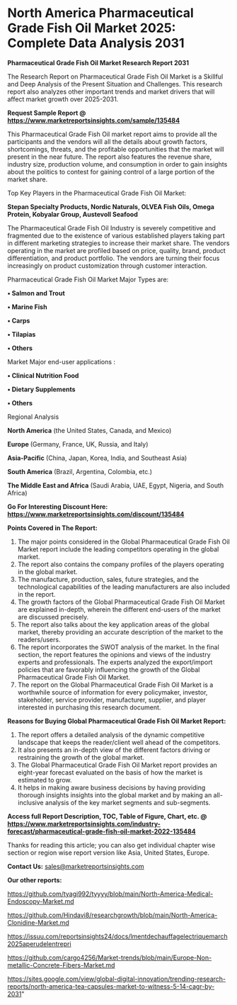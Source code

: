 # North America Pharmaceutical Grade Fish Oil Market 2025: Complete Data Analysis 2031

<strong>Pharmaceutical Grade Fish Oil Market Research Report 2031</strong>

The Research Report on Pharmaceutical Grade Fish Oil Market is a Skillful and Deep Analysis of the Present Situation and Challenges. This research report also analyzes other important trends and market drivers that will affect market growth over 2025-2031.

<strong>Request Sample Report @ <a href=https://www.marketreportsinsights.com/sample/135484>https://www.marketreportsinsights.com/sample/135484</a></strong>

This Pharmaceutical Grade Fish Oil market report aims to provide all the participants and the vendors will all the details about growth factors, shortcomings, threats, and the profitable opportunities that the market will present in the near future. The report also features the revenue share, industry size, production volume, and consumption in order to gain insights about the politics to contest for gaining control of a large portion of the market share.

Top Key Players in the Pharmaceutical Grade Fish Oil Market:

<strong>Stepan Specialty Products, Nordic Naturals, OLVEA Fish Oils, Omega Protein, Kobyalar Group, Austevoll Seafood</strong>

The Pharmaceutical Grade Fish Oil Industry is severely competitive and fragmented due to the existence of various established players taking part in different marketing strategies to increase their market share. The vendors operating in the market are profiled based on price, quality, brand, product differentiation, and product portfolio. The vendors are turning their focus increasingly on product customization through customer interaction.

Pharmaceutical Grade Fish Oil Market Major Types are:

<strong>• Salmon and Trout

• Marine Fish

• Carps

• Tilapias

• Others</strong>

Market Major end-user applications :

<strong>• Clinical Nutrition Food

• Dietary Supplements

• Others</strong>

Regional Analysis

</u><strong><b>North America</b></strong> (the United States, Canada, and Mexico)

<strong><b>Europe </b></strong>(Germany, France, UK, Russia, and Italy)

<strong><b>Asia-Pacific</b></strong> (China, Japan, Korea, India, and Southeast Asia)

<strong><b>South America</b></strong> (Brazil, Argentina, Colombia, etc.)

<strong><b>The Middle East and Africa</b></strong> (Saudi Arabia, UAE, Egypt, Nigeria, and South Africa)

<strong>Go For Interesting Discount Here: <a href=https://www.marketreportsinsights.com/discount/135484>https://www.marketreportsinsights.com/discount/135484</a></strong>

<strong>Points Covered in The Report:</strong>
<ol>
  <li>The major points considered in the Global Pharmaceutical Grade Fish Oil Market report include the leading competitors operating in the global market.</li>
  <li>The report also contains the company profiles of the players operating in the global market.</li>
  <li>The manufacture, production, sales, future strategies, and the technological capabilities of the leading manufacturers are also included in the report.</li>
  <li>The growth factors of the Global Pharmaceutical Grade Fish Oil Market are explained in-depth, wherein the different end-users of the market are discussed precisely.</li>
  <li>The report also talks about the key application areas of the global market, thereby providing an accurate description of the market to the readers/users.</li>
  <li>The report incorporates the SWOT analysis of the market. In the final section, the report features the opinions and views of the industry experts and professionals. The experts analyzed the export/import policies that are favorably influencing the growth of the Global Pharmaceutical Grade Fish Oil Market.</li>
  <li>The report on the Global Pharmaceutical Grade Fish Oil Market is a worthwhile source of information for every policymaker, investor, stakeholder, service provider, manufacturer, supplier, and player interested in purchasing this research document.</li>
</ol>
<strong>Reasons for Buying Global Pharmaceutical Grade Fish Oil Market Report:</strong>

<ol>
  <li>The report offers a detailed analysis of the dynamic competitive landscape that keeps the reader/client well ahead of the competitors.</li>
  <li>It also presents an in-depth view of the different factors driving or restraining the growth of the global market.</li>
  <li>The Global Pharmaceutical Grade Fish Oil Market report provides an eight-year forecast evaluated on the basis of how the market is estimated to grow.</li>
  <li>It helps in making aware business decisions by having providing thorough insights insights into the global market and by making an all-inclusive analysis of the key market segments and sub-segments.</li>
</ol>
<strong>Access full Report Description, TOC, Table of Figure, Chart, etc. @ <a href=https://www.marketreportsinsights.com/industry-forecast/pharmaceutical-grade-fish-oil-market-2022-135484>https://www.marketreportsinsights.com/industry-forecast/pharmaceutical-grade-fish-oil-market-2022-135484</a></strong>


Thanks for reading this article; you can also get individual chapter wise section or region wise report version like Asia, United States, Europe.

<strong>Contact Us:</strong>
sales@marketreportsinsights.com

<strong>Our other reports:</strong>

<a href=https://github.com/tyagi992/tyyyy/blob/main/North-America-Medical-Endoscopy-Market.md>https://github.com/tyagi992/tyyyy/blob/main/North-America-Medical-Endoscopy-Market.md</a>

<a href=https://github.com/Hindavi8/researchgrowth/blob/main/North-America-Clonidine-Market.md>https://github.com/Hindavi8/researchgrowth/blob/main/North-America-Clonidine-Market.md</a>

<a href=https://issuu.com/reportsinsights24/docs/lmentdechauffagelectriquemarch2025aperudelentrepri>https://issuu.com/reportsinsights24/docs/lmentdechauffagelectriquemarch2025aperudelentrepri</a>

<a href=https://github.com/cargo4256/Market-trends/blob/main/Europe-Non-metallic-Concrete-Fibers-Market.md>https://github.com/cargo4256/Market-trends/blob/main/Europe-Non-metallic-Concrete-Fibers-Market.md</a>

<a href=https://sites.google.com/view/global-digital-innovation/trending-research-reports/north-america-tea-capsules-market-to-witness-5-14-cagr-by-2031>https://sites.google.com/view/global-digital-innovation/trending-research-reports/north-america-tea-capsules-market-to-witness-5-14-cagr-by-2031</a>"
